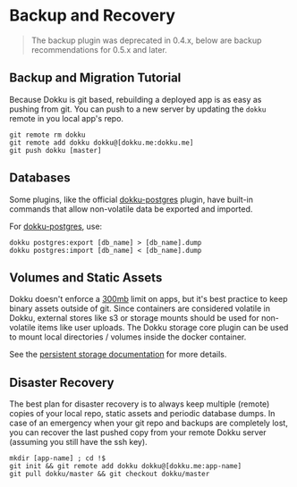 # Backup and Recovery

> The backup plugin was deprecated in 0.4.x, below are backup recommendations for 0.5.x and later.

## Backup and Migration Tutorial

Because Dokku is git based, rebuilding a deployed app is as easy as pushing from git. You can push to a new server by updating the `dokku` remote in you local app's repo.

```shell
git remote rm dokku
git remote add dokku dokku@[dokku.me:dokku.me]
git push dokku [master]
```
## Databases

Some plugins, like the official [dokku-postgres](https://github.com/dokku/dokku-postgres) plugin, have built-in commands that allow non-volatile data be exported and imported.

For [dokku-postgres](https://github.com/dokku/dokku-postgres), use:

```shell
dokku postgres:export [db_name] > [db_name].dump
dokku postgres:import [db_name] < [db_name].dump
```

## Volumes and Static Assets

Dokku doesn't enforce a [300mb](https://devcenter.heroku.com/articles/slug-compiler#slug-size) limit on apps, but it's best practice to keep binary assets outside of git. Since containers are considered volatile in Dokku, external stores like s3 or storage mounts should be used for non-volatile items like user uploads. The Dokku storage core plugin can be used to mount local directories / volumes inside the docker container.

See the [persistent storage documentation](/docs/advanced-usage/persistent-storage.md) for more details.


## Disaster Recovery

The best plan for disaster recovery is to always keep multiple (remote) copies of your local repo, static assets and periodic database dumps. In case of an emergency when your git repo and backups are completely lost, you can recover the last pushed copy from your remote Dokku server (assuming you still have the ssh key).

```shell
mkdir [app-name] ; cd !$
git init && git remote add dokku dokku@[dokku.me:app-name]
git pull dokku/master && git checkout dokku/master
```
